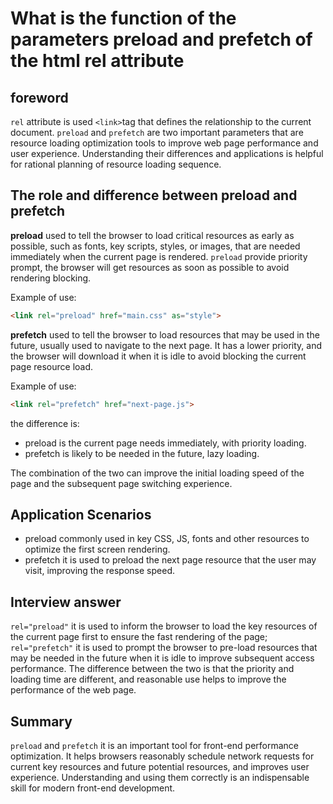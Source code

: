 # What is the function of the parameters preload and prefetch of the html rel attribute

## foreword 

`rel` attribute is used `<link>`tag that defines the relationship to the current document. `preload` and `prefetch` are two important parameters that are resource loading optimization tools to improve web page performance and user experience. Understanding their differences and applications is helpful for rational planning of resource loading sequence. 

## The role and difference between preload and prefetch 

**preload** used to tell the browser to load critical resources as early as possible, such as fonts, key scripts, styles, or images, that are needed immediately when the current page is rendered. `preload` provide priority prompt, the browser will get resources as soon as possible to avoid rendering blocking.

Example of use: 
```HTML
<link rel="preload" href="main.css" as="style">
```
**prefetch** used to tell the browser to load resources that may be used in the future, usually used to navigate to the next page. It has a lower priority, and the browser will download it when it is idle to avoid blocking the current page resource load. 

Example of use: 
```HTML
<link rel="prefetch" href="next-page.js">
```
the difference is: 

- preload is the current page needs immediately, with priority loading.
- prefetch is likely to be needed in the future, lazy loading. 

The combination of the two can improve the initial loading speed of the page and the subsequent page switching experience. 

## Application Scenarios 

- preload commonly used in key CSS, JS, fonts and other resources to optimize the first screen rendering. 
- prefetch it is used to preload the next page resource that the user may visit, improving the response speed. 

## Interview answer 
`rel="preload"` it is used to inform the browser to load the key resources of the current page first to ensure the fast rendering of the page; `rel="prefetch"` it is used to prompt the browser to pre-load resources that may be needed in the future when it is idle to improve subsequent access performance. The difference between the two is that the priority and loading time are different, and reasonable use helps to improve the performance of the web page. 

## Summary 

`preload` and `prefetch` it is an important tool for front-end performance optimization. It helps browsers reasonably schedule network requests for current key resources and future potential resources, and improves user experience. Understanding and using them correctly is an indispensable skill for modern front-end development.